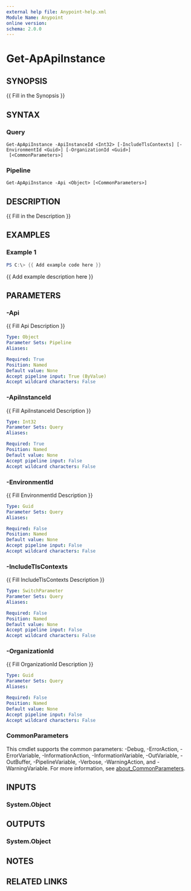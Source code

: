```yaml
---
external help file: Anypoint-help.xml
Module Name: Anypoint
online version:
schema: 2.0.0
---
```


# Get-ApApiInstance

## SYNOPSIS
{{ Fill in the Synopsis }}

## SYNTAX

### Query
```
Get-ApApiInstance -ApiInstanceId <Int32> [-IncludeTlsContexts] [-EnvironmentId <Guid>] [-OrganizationId <Guid>]
 [<CommonParameters>]
```

### Pipeline
```
Get-ApApiInstance -Api <Object> [<CommonParameters>]
```

## DESCRIPTION
{{ Fill in the Description }}

## EXAMPLES

### Example 1
```powershell
PS C:\> {{ Add example code here }}
```

{{ Add example description here }}

## PARAMETERS

### -Api
{{ Fill Api Description }}

```yaml
Type: Object
Parameter Sets: Pipeline
Aliases:

Required: True
Position: Named
Default value: None
Accept pipeline input: True (ByValue)
Accept wildcard characters: False
```

### -ApiInstanceId
{{ Fill ApiInstanceId Description }}

```yaml
Type: Int32
Parameter Sets: Query
Aliases:

Required: True
Position: Named
Default value: None
Accept pipeline input: False
Accept wildcard characters: False
```

### -EnvironmentId
{{ Fill EnvironmentId Description }}

```yaml
Type: Guid
Parameter Sets: Query
Aliases:

Required: False
Position: Named
Default value: None
Accept pipeline input: False
Accept wildcard characters: False
```

### -IncludeTlsContexts
{{ Fill IncludeTlsContexts Description }}

```yaml
Type: SwitchParameter
Parameter Sets: Query
Aliases:

Required: False
Position: Named
Default value: None
Accept pipeline input: False
Accept wildcard characters: False
```

### -OrganizationId
{{ Fill OrganizationId Description }}

```yaml
Type: Guid
Parameter Sets: Query
Aliases:

Required: False
Position: Named
Default value: None
Accept pipeline input: False
Accept wildcard characters: False
```

### CommonParameters
This cmdlet supports the common parameters: -Debug, -ErrorAction, -ErrorVariable, -InformationAction, -InformationVariable, -OutVariable, -OutBuffer, -PipelineVariable, -Verbose, -WarningAction, and -WarningVariable. For more information, see [about_CommonParameters](http://go.microsoft.com/fwlink/?LinkID=113216).

## INPUTS

### System.Object

## OUTPUTS

### System.Object
## NOTES

## RELATED LINKS
